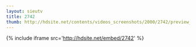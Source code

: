 ```yaml
---
layout: sieutv
title: 2742
thumb: http://hdsite.net/contents/videos_screenshots/2000/2742/preview_360p.mp4.jpg
---
```

{% include iframe src='http://hdsite.net/embed/2742' %}
 
